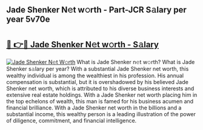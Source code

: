 ## Jade Shenker N𝚎t w𝚘rth - Part-JCR S𝚊lary per year 5v70e

# <h2><a href="http://gc36enm.nevu.top/?p=Jade+Shenker">🔗 👉🔴 Jade Shenker N𝚎t w𝚘rth - S𝚊lary</a></h2>

[![Jade Shenker N𝚎t W𝚘rth](https://i.imgur.com/Oavwk0R.jpeg)](http://gc36enm.nevu.top/?p=Jade+Shenker)
What is Jade Shenker n𝚎t w𝚘rth? What is Jade Shenker s𝚊lary per year?
With a substantial Jade Shenker net worth, this wealthy individual is among the wealthiest in his profession. His annual compensation is substantial, but it is overshadowed by his believed Jade Shenker net worth, which is attributed to his diverse business interests and extensive real estate holdings. With a Jade Shenker net worth placing him in the top echelons of wealth, this man is famed for his business acumen and financial brilliance. With a Jade Shenker net worth in the billions and a substantial income, this wealthy person is a leading illustration of the power of diligence, commitment, and financial intelligence.
